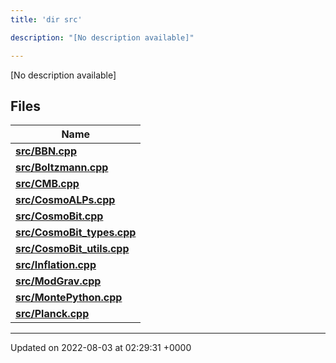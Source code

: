 ```yaml
---
title: 'dir src'

description: "[No description available]"

---
```







[No description available]

## Files

| Name           |
| -------------- |
| **[src/BBN.cpp](/documentation/code/gambit_sphinx/files/bbn_8cpp/#file-bbn.cpp)**  |
| **[src/Boltzmann.cpp](/documentation/code/gambit_sphinx/files/boltzmann_8cpp/#file-boltzmann.cpp)**  |
| **[src/CMB.cpp](/documentation/code/gambit_sphinx/files/cmb_8cpp/#file-cmb.cpp)**  |
| **[src/CosmoALPs.cpp](/documentation/code/gambit_sphinx/files/cosmoalps_8cpp/#file-cosmoalps.cpp)**  |
| **[src/CosmoBit.cpp](/documentation/code/gambit_sphinx/files/cosmobit_8cpp/#file-cosmobit.cpp)**  |
| **[src/CosmoBit_types.cpp](/documentation/code/gambit_sphinx/files/cosmobit__types_8cpp/#file-cosmobit-types.cpp)**  |
| **[src/CosmoBit_utils.cpp](/documentation/code/gambit_sphinx/files/cosmobit__utils_8cpp/#file-cosmobit-utils.cpp)**  |
| **[src/Inflation.cpp](/documentation/code/gambit_sphinx/files/inflation_8cpp/#file-inflation.cpp)**  |
| **[src/ModGrav.cpp](/documentation/code/gambit_sphinx/files/modgrav_8cpp/#file-modgrav.cpp)**  |
| **[src/MontePython.cpp](/documentation/code/gambit_sphinx/files/montepython_8cpp/#file-montepython.cpp)**  |
| **[src/Planck.cpp](/documentation/code/gambit_sphinx/files/planck_8cpp/#file-planck.cpp)**  |






-------------------------------

Updated on 2022-08-03 at 02:29:31 +0000
